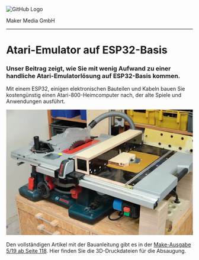 ![GitHub Logo](http://www.heise.de/make/icons/make_logo.png)

Maker Media GmbH

***

# Atari-Emulator auf ESP32-Basis

### Unser Beitrag zeigt, wie Sie mit wenig Aufwand zu einer handliche Atari-Emulatorlösung auf ESP32-Basis kommen.

Mit einem ESP32, einigen elektronischen Bauteilen und Kabeln bauen Sie kostengünstig einen Atari-800-Heimcomputer nach, der alte Spiele und Anwendungen ausführt.

![Picture](https://github.com/MakeMagazinDE/Fraestisch/blob/master/Fraestisch.jpg) 

Den vollständigen Artikel mit der Bauanleitung gibt es in der [Make-Ausgabe 5/19 ab Seite 118](https://www.heise.de/select/make/2019/5/1571592996373573). Hier finden Sie die 3D-Druckdateien für die Absaugung.
